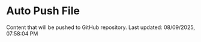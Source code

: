 # Auto Push File

Content that will be pushed to GitHub repository.
Last updated: 08/09/2025, 07:58:04 PM